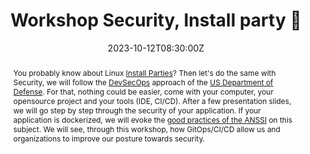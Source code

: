 ---
title: Workshop Security, Install party 🎉 

event: Volcamp 2023
event_url: https://www.volcamp.io/

location: Clermont-Ferrand (Hall32)
address:
  street: 32 Rue du Clos Four
  city: Clermont-Ferrand
  region: Auvergne-Rhone-Alpes
  postcode: '63100'
  country: France

summary: DevSecOps, step by step
abstract: "You probably know about Linux [Install Parties](https://fr.wikipedia.org/wiki/Install_party)? Then let's do the same with Security, we will follow the [DevSecOps](https://davidaparicio.gitlab.io/website/files/devsecops_software_lifecycle.jpg) approach of the [US Department of Defense](https://public.cyber.mil/devsecops/). For that, nothing could be easier, come with your computer, your opensource project and your tools (IDE, CI/CD). After a few presentation slides, we will go step by step through the security of your application. If your application is dockerized, we will evoke the [good practices of the ANSSI](https://www.ssi.gouv.fr/guide/recommandations-de-securite-relatives-au-deploiement-de-conteneurs-docker/) on this subject. We will see, through this workshop, how GitOps/CI/CD allow us and organizations to improve our posture towards security."

date: "2023-10-12T08:30:00Z"
date_end: "2023-10-13T18:30:00Z"
all_day: false

publishDate: "2023-08-01T00:00:00Z"

authors: [David Aparicio]
tags: [Workshop, Cybersecurity, DevSecOps, Security, SecurityByDesign]

featured: false

image:
  caption: 'Image credit: [**Volcamp 2023**](https://www.volcamp.io/)'
  focal_point: Right

links:
- icon: file #th-list #list-alt
  icon_pack: fas
  name: Code
  url: https://github.com/davidaparicio/devsecops-workshop/tree/conf/volcamp2023
- icon: binoculars
  icon_pack: fas
  name: Description
  url: https://www.volcamp.io/talks/23d1t4s5
#- icon: comments
#  icon_pack: fas
#  name: Feedback
#  url: https://openfeedback.io/2M9FzZ6xSI2POKX1TrXM/2023-04-13/iWUCq9jRftwiLuxrqhdl
#- icon: file-alt
#  icon_pack: fas
#  name: Post
#  url: https://blog.ovhcloud.com/ovhcloud-at-touraine-tech/
url_code: ""
url_pdf: ""
url_slides: "fr/codelabs/volcamp23"
url_video: ""

slides: ""
projects: []
---